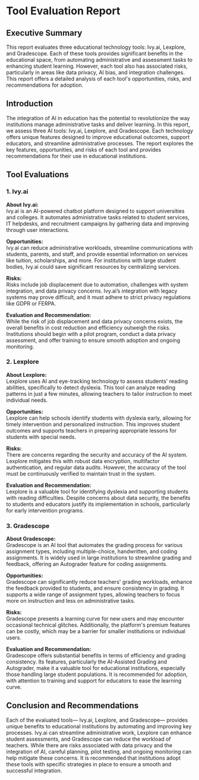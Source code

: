 
# Tool Evaluation Report

## Executive Summary
This report evaluates three educational technology tools: Ivy.ai, Lexplore, and Gradescope. Each of these tools provides significant benefits in the educational space, from automating administrative and assessment tasks to enhancing student learning. However, each tool also has associated risks, particularly in areas like data privacy, AI bias, and integration challenges. This report offers a detailed analysis of each tool's opportunities, risks, and recommendations for adoption.

## Introduction
The integration of AI in education has the potential to revolutionize the way institutions manage administrative tasks and deliver learning. In this report, we assess three AI tools: Ivy.ai, Lexplore, and Gradescope. Each technology offers unique features designed to improve educational outcomes, support educators, and streamline administrative processes. The report explores the key features, opportunities, and risks of each tool and provides recommendations for their use in educational institutions.

## Tool Evaluations

### 1. Ivy.ai
**About Ivy.ai:**  
Ivy.ai is an AI-powered chatbot platform designed to support universities and colleges. It automates administrative tasks related to student services, IT helpdesks, and recruitment campaigns by gathering data and improving through user interactions.

**Opportunities:**  
Ivy.ai can reduce administrative workloads, streamline communications with students, parents, and staff, and provide essential information on services like tuition, scholarships, and more. For institutions with large student bodies, Ivy.ai could save significant resources by centralizing services.

**Risks:**  
Risks include job displacement due to automation, challenges with system integration, and data privacy concerns. Ivy.ai’s integration with legacy systems may prove difficult, and it must adhere to strict privacy regulations like GDPR or FERPA.

**Evaluation and Recommendation:**  
While the risk of job displacement and data privacy concerns exists, the overall benefits in cost reduction and efficiency outweigh the risks. Institutions should begin with a pilot program, conduct a data privacy assessment, and offer training to ensure smooth adoption and ongoing monitoring.

### 2. Lexplore
**About Lexplore:**  
Lexplore uses AI and eye-tracking technology to assess students' reading abilities, specifically to detect dyslexia. This tool can analyze reading patterns in just a few minutes, allowing teachers to tailor instruction to meet individual needs.

**Opportunities:**  
Lexplore can help schools identify students with dyslexia early, allowing for timely intervention and personalized instruction. This improves student outcomes and supports teachers in preparing appropriate lessons for students with special needs.

**Risks:**  
There are concerns regarding the security and accuracy of the AI system. Lexplore mitigates this with robust data encryption, multifactor authentication, and regular data audits. However, the accuracy of the tool must be continuously verified to maintain trust in the system.

**Evaluation and Recommendation:**  
Lexplore is a valuable tool for identifying dyslexia and supporting students with reading difficulties. Despite concerns about data security, the benefits to students and educators justify its implementation in schools, particularly for early intervention programs.

### 3. Gradescope
**About Gradescope:**  
Gradescope is an AI tool that automates the grading process for various assignment types, including multiple-choice, handwritten, and coding assignments. It is widely used in large institutions to streamline grading and feedback, offering an Autograder feature for coding assignments.

**Opportunities:**  
Gradescope can significantly reduce teachers' grading workloads, enhance the feedback provided to students, and ensure consistency in grading. It supports a wide range of assignment types, allowing teachers to focus more on instruction and less on administrative tasks.

**Risks:**  
Gradescope presents a learning curve for new users and may encounter occasional technical glitches. Additionally, the platform's premium features can be costly, which may be a barrier for smaller institutions or individual users.

**Evaluation and Recommendation:**  
Gradescope offers substantial benefits in terms of efficiency and grading consistency. Its features, particularly the AI-Assisted Grading and Autograder, make it a valuable tool for educational institutions, especially those handling large student populations. It is recommended for adoption, with attention to training and support for educators to ease the learning curve.

## Conclusion and Recommendations
Each of the evaluated tools— Ivy.ai, Lexplore, and Gradescope— provides unique benefits to educational institutions by automating and improving key processes. Ivy.ai can streamline administrative work, Lexplore can enhance student assessments, and Gradescope can reduce the workload of teachers. While there are risks associated with data privacy and the integration of AI, careful planning, pilot testing, and ongoing monitoring can help mitigate these concerns. It is recommended that institutions adopt these tools with specific strategies in place to ensure a smooth and successful integration.

